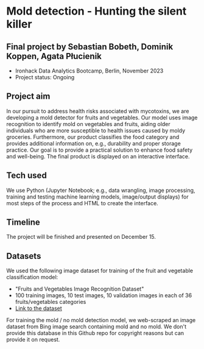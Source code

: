 # Mold detection - Hunting the silent killer
## Final project by Sebastian Bobeth, Dominik Koppen, Agata Płucienik
- Ironhack Data Analytics Bootcamp, Berlin, November 2023
- Project status: Ongoing

## Project aim
In our pursuit to address health risks associated with mycotoxins, we are developing a mold detector for fruits and vegetables. Our model uses image recognition to identify mold on vegetables and fruits, aiding older individuals who are more susceptible to health issues caused by moldy groceries. Furthermore, our product classifies the food category and provides additional information on, e.g., durability and proper storage practice. Our goal is to provide a practical solution to enhance food safety and well-being. The final product is displayed on an interactive interface.

## Tech used
We use Python (Jupyter Notebook; e.g., data wrangling, image processing, training and testing machine learning models, image/output displays) for most steps of the process and HTML to create the interface.

## Timeline
The project will be finished and presented on December 15.

## Datasets
We used the following image dataset for training of the fruit and vegetable classification model:
- "Fruits and Vegetables Image Recognition Dataset"
- 100 training images, 10 test images, 10 validation images in each of 36 fruits/vegetables categories
- [Link to the dataset](https://www.kaggle.com/datasets/kritikseth/fruit-and-vegetable-image-recognition)

For training the mold / no mold detection model, we web-scraped an image dataset from Bing image search containing mold and no mold. We don't provide this database in this Github repo for copyright reasons but can provide it on request.